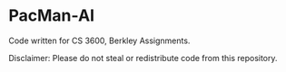 # PacMan-AI
Code written for CS 3600, Berkley Assignments.

Disclaimer: Please do not steal or redistribute code from this repository.
